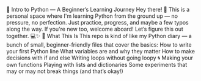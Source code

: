 
🐍 Intro to Python — A Beginner’s Learning Journey
Hey there! 👋
This is a personal space where I'm learning Python from the ground up — no pressure, no perfection. Just practice, progress, and maybe a few typos along the way. If you're new too, welcome aboard! Let’s figure this out together. 💻✨
🌱 What This Is
This repo is kind of like my Python diary — a bunch of small, beginner-friendly files that cover the basics:
How to write your first Python line
What variables are and why they matter
How to make decisions with if and else
Writing loops without going loopy 🌀
Making your own functions
Playing with lists and dictionaries
Some experiments that may or may not break things (and that’s okay!)
